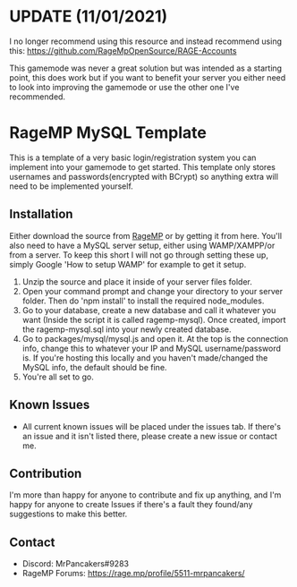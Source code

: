 # UPDATE (11/01/2021)
I no longer recommend using this resource and instead recommend using this: https://github.com/RageMpOpenSource/RAGE-Accounts

This gamemode was never a great solution but was intended as a starting point, this does work but if you want to benefit your server you either need to look into improving the gamemode or use the other one I've recommended.

# RageMP MySQL Template
This is a template of a very basic login/registration system you can implement into your gamemode to get started. This template only stores usernames and passwords(encrypted with BCrypt) so anything extra will need to be implemented yourself.

## Installation
Either download the source from [RageMP](https://rage.mp) or by getting it from here. You'll also need to have a MySQL server setup, either using WAMP/XAMPP/or from a server. To keep this short I will not go through setting these up, simply Google 'How to setup WAMP' for example to get it setup.


1. Unzip the source and place it inside of your server files folder.
2. Open your command prompt and change your directory to your server folder. Then do 'npm install' to install the required node_modules.
3. Go to your database, create a new database and call it whatever you want (Inside the script it is called ragemp-mysql). Once created, import the ragemp-mysql.sql into your newly created database.
3. Go to packages/mysql/mysql.js and open it. At the top is the connection info, change this to whatever your IP and MySQL username/password is. If you're hosting this locally and you haven't made/changed the MySQL info, the default should be fine.
4. You're all set to go.
  
## Known Issues
- All current known issues will be placed under the issues tab. If there's an issue and it isn't listed there, please create a new issue or contact me.


## Contribution
I'm more than happy for anyone to contribute and fix up anything, and I'm happy for anyone to create Issues if there's a fault they found/any suggestions to make this better.

## Contact
- Discord: MrPancakers#9283
- RageMP Forums: https://rage.mp/profile/5511-mrpancakers/
